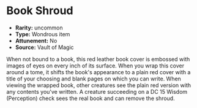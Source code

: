
# Book Shroud

* **Rarity:** uncommon
* **Type:** Wondrous item
* **Attunement:** No
* **Source:** Vault of Magic


When not bound to a book, this red leather book cover is embossed with images of eyes on every inch of its surface. When you wrap this cover around a tome, it shifts the book's appearance to a plain red cover with a title of your choosing and blank pages on which you can write. When viewing the wrapped book, other creatures see the plain red version with any contents you've written. A creature succeeding on a DC 15 Wisdom (Perception) check sees the real book and can remove the shroud.
